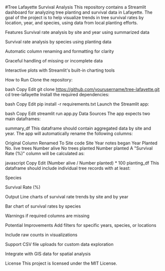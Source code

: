 #Tree Lafayette Survival Analysis
This repository contains a Streamlit dashboard for analyzing tree planting and survival data in Lafayette. The goal of the project is to help visualize trends in tree survival rates by location, year, and species, using data from local planting efforts.

Features
Survival rate analysis by site and year using summarized data

Survival rate analysis by species using planting data

Automatic column renaming and formatting for clarity

Graceful handling of missing or incomplete data

Interactive plots with Streamlit's built-in charting tools

How to Run
Clone the repository:

bash
Copy
Edit
git clone https://github.com/yourusername/tree-lafayette.git
cd tree-lafayette
Install the required dependencies:

bash
Copy
Edit
pip install -r requirements.txt
Launch the Streamlit app:

bash
Copy
Edit
streamlit run app.py
Data Sources
The app expects two main dataframes:

summary_df
This dataframe should contain aggregated data by site and year. The app will automatically rename the following columns:


Original Column	Renamed To
Site code	Site
Year notes began	Year Planted
No. live trees	Number alive
No trees planted	Number planted
A "Survival Rate (%)" column will be calculated as:

javascript
Copy
Edit
(Number alive / Number planted) * 100
planting_df
This dataframe should include individual tree records with at least:

Species

Survival Rate (%)

Output
Line charts of survival rate trends by site and by year

Bar chart of survival rates by species

Warnings if required columns are missing

Potential Improvements
Add filters for specific years, species, or locations

Include raw counts in visualizations

Support CSV file uploads for custom data exploration

Integrate with GIS data for spatial analysis

License
This project is licensed under the MIT License.
